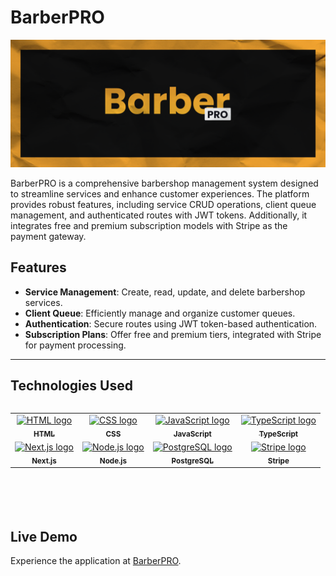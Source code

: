 
# BarberPRO

![BarberPRO Screenshot](image-readme.png)

BarberPRO is a comprehensive barbershop management system designed to streamline services and enhance customer experiences. The platform provides robust features, including service CRUD operations, client queue management, and authenticated routes with JWT tokens. Additionally, it integrates free and premium subscription models with Stripe as the payment gateway.

## Features
- **Service Management**: Create, read, update, and delete barbershop services.
- **Client Queue**: Efficiently manage and organize customer queues.
- **Authentication**: Secure routes using JWT token-based authentication.
- **Subscription Plans**: Offer free and premium tiers, integrated with Stripe for payment processing.

---

## Technologies Used
<table align="left">
  <tr>
    <td align="center">
      <a href="https://developer.mozilla.org/en-US/docs/Web/HTML/">
        <img src="https://skillicons.dev/icons?i=html" width="65px" alt="HTML logo"/><br/>
        <sub><b>HTML</b></sub>
      </a>
    </td>
    <td align="center">
      <a href="https://developer.mozilla.org/en-US/docs/Web/CSS/">
        <img src="https://skillicons.dev/icons?i=css" width="65px" alt="CSS logo"/><br/>
        <sub><b>CSS</b></sub>
      </a>
    </td>
    <td align="center">
      <a href="https://www.javascript.com/">
        <img src="https://skillicons.dev/icons?i=js" width="65px" alt="JavaScript logo"/><br/>
        <sub><b>JavaScript</b></sub>
      </a>
    </td>
    <td align="center">
      <a href="https://www.typescriptlang.org/">
        <img src="https://skillicons.dev/icons?i=ts" width="65px" alt="TypeScript logo"/><br/>
        <sub><b>TypeScript</b></sub>
      </a>
    </td>
  </tr>
  <tr>
    <td align="center">
      <a href="https://nextjs.org/">
        <img src="https://skillicons.dev/icons?i=nextjs" width="65px" alt="Next.js logo"/><br/>
        <sub><b>Next.js</b></sub>
      </a>
    </td>
    <td align="center">
      <a href="https://nodejs.org/">
        <img src="https://skillicons.dev/icons?i=nodejs" width="65px" alt="Node.js logo"/><br/>
        <sub><b>Node.js</b></sub>
      </a>
    </td>
    <td align="center">
      <a href="https://www.postgresql.org/">
        <img src="https://skillicons.dev/icons?i=postgres" width="65px" alt="PostgreSQL logo"/><br/>
        <sub><b>PostgreSQL</b></sub>
      </a>
    </td>
    <td align="center">
      <a href="https://stripe.com/">
        <img src="https://upload.wikimedia.org/wikipedia/commons/thumb/b/ba/Stripe_Logo%2C_revised_2016.svg/250px-Stripe_Logo%2C_revised_2016.svg.png" width="65px" alt="Stripe logo"/><br/>
        <sub><b>Stripe</b></sub>
      </a>
    </td>
  </tr>
</table>

<br/><br/><br/><br/><br/><br/><br/>
<br/><br/><br/>


## Live Demo
Experience the application at [BarberPRO](https://barbershop-system.vercel.app/login).

